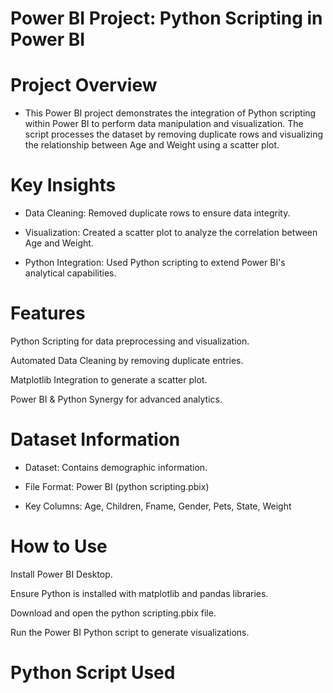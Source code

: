 # Power BI Project: Python Scripting in Power BI

# Project Overview

* This Power BI project demonstrates the integration of Python scripting within Power BI to perform data manipulation and visualization. The script processes the dataset by removing duplicate rows and visualizing the relationship between Age and Weight using a scatter plot.

# Key Insights

* Data Cleaning: Removed duplicate rows to ensure data integrity.

* Visualization: Created a scatter plot to analyze the correlation between Age and Weight.

* Python Integration: Used Python scripting to extend Power BI's analytical capabilities.

# Features

Python Scripting for data preprocessing and visualization.

Automated Data Cleaning by removing duplicate entries.

Matplotlib Integration to generate a scatter plot.

Power BI & Python Synergy for advanced analytics.

# Dataset Information

* Dataset: Contains demographic information.

* File Format: Power BI (python scripting.pbix)

* Key Columns: Age, Children, Fname, Gender, Pets, State, Weight

# How to Use

Install Power BI Desktop.

Ensure Python is installed with matplotlib and pandas libraries.

Download and open the python scripting.pbix file.

Run the Power BI Python script to generate visualizations.

# Python Script Used

